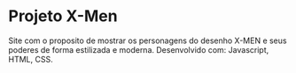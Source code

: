 # Projeto X-Men
Site com o proposito de mostrar os personagens do desenho X-MEN e seus poderes de forma estilizada e moderna.
Desenvolvido com: Javascript, HTML, CSS. 

